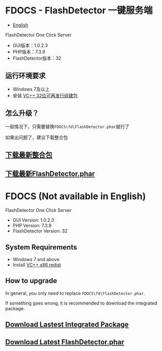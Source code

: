 # FDOCS - FlashDetector 一键服务端

* [English](#fdocs-not-available-in-english)

FlashDetector One Click Server

* GUI版本：1.0.2.3
* PHP版本：7.3.9
* FlashDetector版本：32

## 运行环境要求

* Windows 7及以上
* 安装 [VC++ 32位可再发行组建包](https://aka.ms/vs/16/release/vc_redist.x86.exe)

## 怎么升级？

一般情况下，只需要替换`FDOCS\fd\FlashDetector.phar`就行了

如果出问题了，建议下载整合包


## [下载最新整合包](https://github.com/PeratX/FlashMaster/releases/download/S0912/FDOCS-1.0.2.3-7.3.9-32.zip)

## [下载最新FlashDetector.phar](https://github.com/iTXTech/FlashDetector/releases)

# FDOCS (Not available in English)

FlashDetector One Click Server

* GUI Version: 1.0.2.3
* PHP Version: 7.3.9
* FlashDetector Version: 32

## System Requirements

* Windows 7 and above
* Install [VC++ x86 redist](https://aka.ms/vs/16/release/vc_redist.x86.exe)

## How to upgrade

In general, you only need to replace `FDOCS\fd\FlashDetector.phar`.

If something goes wrong, it is recommended to download the integrated package.


## [Download Lastest Integrated Package](https://github.com/PeratX/FlashMaster/releases/download/S0912/FDOCS-1.0.2.3-7.3.9-32.zip)

## [Download Latest FlashDetector.phar](https://github.com/iTXTech/FlashDetector/releases)